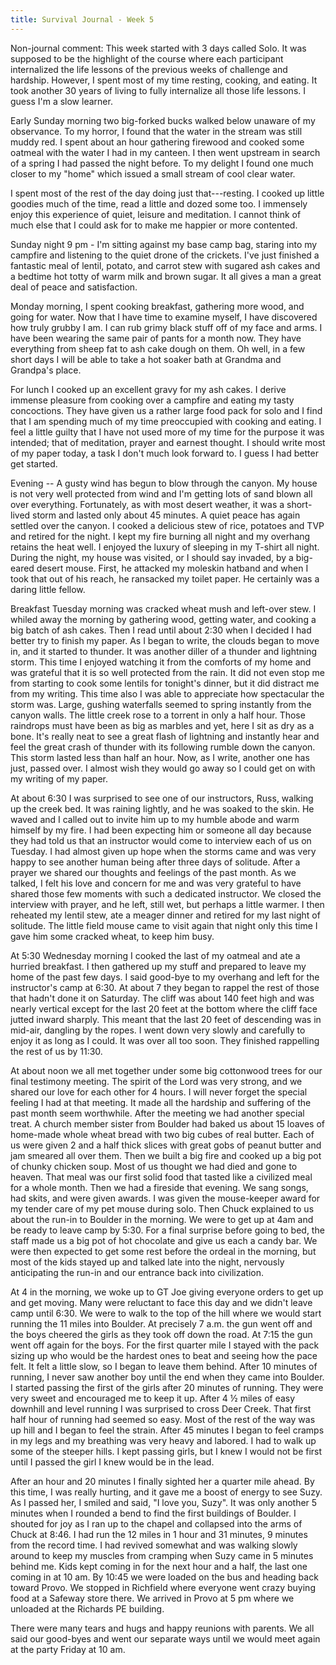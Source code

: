 ```yaml
---
title: Survival Journal - Week 5
---
```


Non-journal comment: This week started with 3 days called Solo. It was
supposed to be the highlight of the course where each participant
internalized the life lessons of the previous weeks of challenge and
hardship. However, I spent most of my time resting, cooking, and eating.
It took another 30 years of living to fully internalize all those life
lessons. I guess I'm a slow learner.

Early Sunday morning two big-forked bucks walked below unaware of my
observance. To my horror, I found that the water in the stream was still
muddy red. I spent about an hour gathering firewood and cooked some
oatmeal with the water I had in my canteen. I then went upstream in
search of a spring I had passed the night before. To my delight I found
one much closer to my \"home" which issued a small stream of cool clear
water.

I spent most of the rest of the day doing just that---resting. I cooked
up little goodies much of the time, read a little and dozed some too. I
immensely enjoy this experience of quiet, leisure and meditation. I
cannot think of much else that I could ask for to make me happier or
more contented.

Sunday night 9 pm - I'm sitting against my base camp bag, staring into
my campfire and listening to the quiet drone of the crickets. I've just
finished a fantastic meal of lentil, potato, and carrot stew with
sugared ash cakes and a bedtime hot totty of warm milk and brown sugar.
It all gives a man a great deal of peace and satisfaction.

Monday morning, I spent cooking breakfast, gathering more wood, and
going for water. Now that I have time to examine myself, I have
discovered how truly grubby I am. I can rub grimy black stuff off of my
face and arms. I have been wearing the same pair of pants for a month
now. They have everything from sheep fat to ash cake dough on them. Oh
well, in a few short days I will be able to take a hot soaker bath at
Grandma and Grandpa\'s place.

For lunch I cooked up an excellent gravy for my ash cakes. I derive
immense pleasure from cooking over a campfire and eating my tasty
concoctions. They have given us a rather large food pack for solo and I
find that I am spending much of my time preoccupied with cooking and
eating. I feel a little guilty that I have not used more of my time for
the purpose it was intended; that of meditation, prayer and earnest
thought. I should write most of my paper today, a task I don't much look
forward to. I guess I had better get started.

Evening \-- A gusty wind has begun to blow through the canyon. My house
is not very well protected from wind and I'm getting lots of sand blown
all over everything. Fortunately, as with most desert weather, it was a
short-lived storm and lasted only about 45 minutes. A quiet peace has
again settled over the canyon. I cooked a delicious stew of rice,
potatoes and TVP and retired for the night. I kept my fire burning all
night and my overhang retains the heat well. I enjoyed the luxury of
sleeping in my T-shirt all night. During the night, my house was
visited, or I should say invaded, by a big-eared desert mouse. First, he
attacked my moleskin hatband and when I took that out of his reach, he
ransacked my toilet paper. He certainly was a daring little fellow.

Breakfast Tuesday morning was cracked wheat mush and left-over stew. I
whiled away the morning by gathering wood, getting water, and cooking a
big batch of ash cakes. Then I read until about 2:30 when I decided I
had better try to finish my paper. As I began to write, the clouds began
to move in, and it started to thunder. It was another diller of a
thunder and lightning storm. This time I enjoyed watching it from the
comforts of my home and was grateful that it is so well protected from
the rain. It did not even stop me from starting to cook some lentils for
tonight's dinner, but it did distract me from my writing. This time also
I was able to appreciate how spectacular the storm was. Large, gushing
waterfalls seemed to spring instantly from the canyon walls. The little
creek rose to a torrent in only a half hour. Those raindrops must have
been as big as marbles and yet, here I sit as dry as a bone. It's really
neat to see a great flash of lightning and instantly hear and feel the
great crash of thunder with its following rumble down the canyon. This
storm lasted less than half an hour. Now, as I write, another one has
just, passed over. I almost wish they would go away so I could get on
with my writing of my paper.

At about 6:30 I was surprised to see one of our instructors, Russ,
walking up the creek bed. It was raining lightly, and he was soaked to
the skin. He waved and I called out to invite him up to my humble abode
and warm himself by my fire. I had been expecting him or someone all day
because they had told us that an instructor would come to interview each
of us on Tuesday. I had almost given up hope when the storms came and
was very happy to see another human being after three days of solitude.
After a prayer we shared our thoughts and feelings of the past month. As
we talked, I felt his love and concern for me and was very grateful to
have shared those few moments with such a dedicated instructor. We
closed the interview with prayer, and he left, still wet, but perhaps a
little warmer. I then reheated my lentil stew, ate a meager dinner and
retired for my last night of solitude. The little field mouse came to
visit again that night only this time I gave him some cracked wheat, to
keep him busy.

At 5:30 Wednesday morning I cooked the last of my oatmeal and ate a
hurried breakfast. I then gathered up my stuff and prepared to leave my
home of the past few days. I said good-bye to my overhang and left for
the instructor's camp at 6:30. At about 7 they began to rappel the rest
of those that hadn't done it on Saturday. The cliff was about 140 feet
high and was nearly vertical except for the last 20 feet at the bottom
where the cliff face jutted inward sharply. This meant that the last 20
feet of descending was in mid-air, dangling by the ropes. I went down
very slowly and carefully to enjoy it as long as I could. It was over
all too soon. They finished rappelling the rest of us by 11:30.

At about noon we all met together under some big cottonwood trees for
our final testimony meeting. The spirit of the Lord was very strong, and
we shared our love for each other for 4 hours. I will never forget the
special feeling I had at that meeting. It made all the hardship and
suffering of the past month seem worthwhile. After the meeting we had
another special treat. A church member sister from Boulder had baked us
about 15 loaves of home-made whole wheat bread with two big cubes of
real butter. Each of us were given 2 and a half thick slices with great
gobs of peanut butter and jam smeared all over them. Then we built a big
fire and cooked up a big pot of chunky chicken soup. Most of us thought
we had died and gone to heaven. That meal was our first solid food that
tasted like a civilized meal for a whole month. Then we had a fireside
that evening. We sang songs, had skits, and were given awards. I was
given the mouse-keeper award for my tender care of my pet mouse during
solo. Then Chuck explained to us about the run-in to Boulder in the
morning. We were to get up at 4am and be ready to leave camp by 5:30.
For a final surprise before going to bed, the staff made us a big pot of
hot chocolate and give us each a candy bar. We were then expected to get
some rest before the ordeal in the morning, but most of the kids stayed
up and talked late into the night, nervously anticipating the run-in and
our entrance back into civilization.

At 4 in the morning, we woke up to GT Joe giving everyone orders to get
up and get moving. Many were reluctant to face this day and we didn't
leave camp until 6:30. We were to walk to the top of the hill where we
would start running the 11 miles into Boulder. At precisely 7 a.m. the
gun went off and the boys cheered the girls as they took off down the
road. At 7:15 the gun went off again for the boys. For the first quarter
mile I stayed with the pack sizing up who would be the hardest ones to
beat and seeing how the pace felt. It felt a little slow, so I began to
leave them behind. After 10 minutes of running, I never saw another boy
until the end when they came into Boulder. I started passing the first
of the girls after 20 minutes of running. They were very sweet and
encouraged me to keep it up. After 4 ½ miles of easy downhill and level
running I was surprised to cross Deer Creek. That first half hour of
running had seemed so easy. Most of the rest of the way was up hill and
I began to feel the strain. After 45 minutes I began to feel cramps in
my legs and my breathing was very heavy and labored. I had to walk up
some of the steeper hills. I kept passing girls, but I knew I would not
be first until I passed the girl I knew would be in the lead.

After an hour and 20 minutes I finally sighted her a quarter mile ahead.
By this time, I was really hurting, and it gave me a boost of energy to
see Suzy. As I passed her, I smiled and said, "I love you, Suzy". It was
only another 5 minutes when I rounded a bend to find the first buildings
of Boulder. I shouted for joy as I ran up to the chapel and collapsed
into the arms of Chuck at 8:46. I had run the 12 miles in 1 hour and 31
minutes, 9 minutes from the record time. I had revived somewhat and was
walking slowly around to keep my muscles from cramping when Suzy came in
5 minutes behind me. Kids kept coming in for the next hour and a half,
the last one coming in at 10 am. By 10:45 we were loaded on the bus and
heading back toward Provo. We stopped in Richfield where everyone went
crazy buying food at a Safeway store there. We arrived in Provo at 5 pm
where we unloaded at the Richards PE building.

There were many tears and hugs and happy reunions with parents. We all
said our good-byes and went our separate ways until we would meet again
at the party Friday at 10 am.
